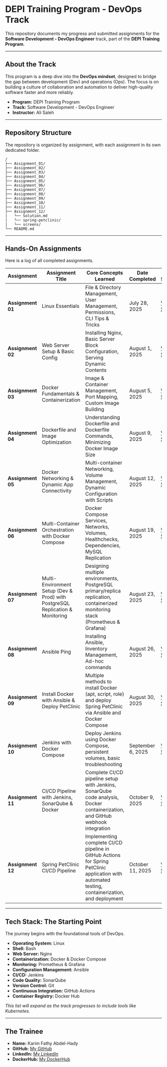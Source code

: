 # DEPI Training Program - DevOps Track

This repository documents my progress and submitted assignments for the **Software Development - DevOps Engineer** track, part of the **DEPI Training Program**.

-----

## About the Track

This program is a deep dive into the **DevOps mindset**, designed to bridge the gap between development (Dev) and operations (Ops). The focus is on building a culture of collaboration and automation to deliver high-quality software faster and more reliably.

  * **Program:** DEPI Training Program
  * **Track:** Software Development - DevOps Engineer
  * **Instructor:** Ali Saleh

-----

## Repository Structure

The repository is organized by assignment, with each assignment in its own dedicated folder.

```
/
├── Assignment_01/
├── Assignment_02/
├── Assignment_03/
├── Assignment_04/
├── Assignment_05/
├── Assignment_06/
├── Assignment_07/
├── Assignment_08/
├── Assignment_09/
├── Assignment_10/
├── Assignment_11/
├── Assignment_12/
|   └── Solution.md
|   └── spring-petclinic/
|   └── screens/
└── README.md
```

-----

## Hands-On Assignments

Here is a log of all completed assignments.

| Assignment        | Assignment Title                         | Core Concepts Learned                                                                 | Date Completed    | Link to Solution                                     |
| ----------------- | ---------------------------------------- | ------------------------------------------------------------------------------------- | ----------------- | ---------------------------------------------------- |
| **Assignment 01** | Linux Essentials                         | File & Directory Management, User Management, Permissions, CLI Tips & Tricks          | July 28, 2025     | [View Solution](./Assignment_01/Solution.md)         |
| **Assignment 02** | Web Server Setup & Basic Config        | Installing Nginx, Basic Server Block Configuration, Serving Dynamic Contents          | August 1, 2025    | [View Solution](./Assignment_02/Solution.md)         |
| **Assignment 03** | Docker Fundamentals & Containerization   | Image & Container Management, Port Mapping, Custom Image Building                     | August 5, 2025    | [View Solution](./Assignment_03/Solution.md)         |
| **Assignment 04** | Dockerfile and Image Optimization        | Understanding Dockerfile and Dockerfile Commands, Minimizing Docker Image Size        | August 9, 2025    | [View Solution](./Assignment_04/Solution.md)         |
| **Assignment 05** | Docker Networking & Dynamic App Connectivity | Multi-container Networking, Volume Management, Dynamic Configuration with Scripts     | August 12, 2025   | [View Solution](./Assignment_05/Solution.md)         |
| **Assignment 06** | Multi-Container Orchestration with Docker Compose | Docker Compose Services, Networks, Volumes, Healthchecks, Dependencies, MySQL Replication | August 19, 2025 | [View Solution](./Assignment_06/Solution.md) |
| **Assignment 07** | Multi-Environment Setup (Dev & Prod) with PostgreSQL Replication & Monitoring | Designing multiple environments, PostgreSQL primary/replica replication, containerized monitoring stack (Prometheus & Grafana) | August 23, 2025 | [View Solution](./Assignment_07/Solution.md) |
| **Assignment 08** | Ansible Ping                             | Installing Ansible, Inventory Management, Ad-hoc commands                             | August 26, 2025   | [View Solution](./Assignment_08/Solution.md)         |
| **Assignment 09** | Install Docker with Ansible & Deploy PetClinic | Multiple methods to install Docker (apt, script, role) and deploy Spring PetClinic via Ansible and Docker Compose | August 30, 2025 | [View Solution](./Assignment_09/Solution.md) |
| **Assignment 10** | Jenkins with Docker Compose               | Deploy Jenkins using Docker Compose, persistent volumes, basic troubleshooting | September 6, 2025 | [View Solution](./Assignment_10/Solution.md) |
| **Assignment 11** | CI/CD Pipeline with Jenkins, SonarQube & Docker | Complete CI/CD pipeline setup with Jenkins, SonarQube code analysis, Docker containerization, and GitHub webhook integration | October 9, 2025 | [View Solution](./Assignment_11/Solution.md) |
| **Assignment 12** | Spring PetClinic CI/CD Pipeline | Implementing complete CI/CD pipeline in GitHub Actions for Spring PetClinic application with automated testing, containerization, and deployment | October 11, 2025 | [View Solution](./Assignment_12/Solution.md) |

----

## Tech Stack: The Starting Point

The journey begins with the foundational tools of DevOps.

  * **Operating System:** Linux
  * **Shell:** Bash
  * **Web Server:** Nginx
  * **Containerization:** Docker & Docker Compose
  * **Monitoring:** Prometheus & Grafana
  * **Configuration Management:** Ansible
  * **CI/CD:** Jenkins
  * **Code Quality:** SonarQube
  * **Version Control:** Git
  * **Continuous Integration:** GitHub Actions
  * **Container Registry:** Docker Hub

*This list will expand as the track progresses to include tools like Kubernetes.*

-----

## The Trainee

  * **Name:** Karim Fathy Abdel-Hady
  * **GitHub:** [My GitHub](https://github.com/k-fathi/)
  * **LinkedIn:** [My LinkedIn](https://www.linkedin.com/in/karim-fathy-2265b9361/)
  * **DockerHub:** [My DockerHub](https://hub.docker.com/repositories/karimfathy1)
